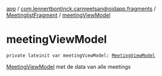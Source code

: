 [app](../../index.md) / [com.lennertbontinck.carmeetsandroidapp.fragments](../index.md) / [MeetinglistFragment](index.md) / [meetingViewModel](./meeting-view-model.md)

# meetingViewModel

`private lateinit var meetingViewModel: `[`MeetingViewModel`](../../com.lennertbontinck.carmeetsandroidapp.viewmodels/-meeting-view-model/index.md)

[MeetingViewModel](../../com.lennertbontinck.carmeetsandroidapp.viewmodels/-meeting-view-model/index.md) met de data van alle meetings

